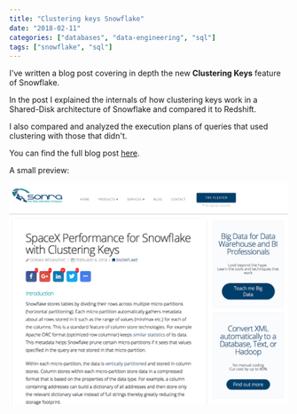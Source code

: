 ```yaml
---
title: "Clustering keys Snowflake"
date: "2018-02-11"
categories: ["databases", "data-engineering", "sql"]
tags: ["snowflake", "sql"]
---
```


I've written a blog post covering in depth the new **Clustering Keys** feature of Snowflake.

In the post I explained the internals of how clustering keys work in a Shared-Disk architecture of Snowflake and compared it to Redshift.

I also compared and analyzed the execution plans of queries that used clustering with those that didn't.

You can find the full blog post [here](https://sonra.io/2018/02/08/spacex-performance-snowflake-clustering-keys/).

A small preview:

 

![Screen Shot 2018-02-11 at 16.20.35.png](assets/img/old_blog_post_images/screen-shot-2018-02-11-at-16-20-35.png)
